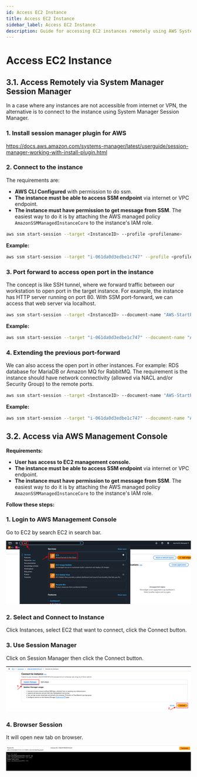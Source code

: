 ```yaml
---
id: Access EC2 Instance
title: Access EC2 Instance
sidebar_label: Access EC2 Instance
description: Guide for accessing EC2 instances remotely using AWS Systems Manager Session Manager and AWS Management Console. Covers installation, configuration, and various connection methods including port forwarding.
---
```


# Access EC2 Instance

## 3.1. Access Remotely via System Manager Session Manager

In a case where any instances are not accessible from internet or VPN, the alternative is to connect to the instance using System Manager Session Manager.

### 1. Install session manager plugin for AWS

https://docs.aws.amazon.com/systems-manager/latest/userguide/session-manager-working-with-install-plugin.html

### 2. Connect to the instance

The requirements are:
- **AWS CLI Configured** with permission to do ssm.
- **The instance must be able to access SSM endpoint** via internet or VPC endpoint.
- **The instance must have permission to get message from SSM**. The easiest way to do it is by attaching the AWS managed policy `AmazonSSMManagedInstanceCore` to the instance's IAM role.

```bash
aws ssm start-session --target <InstanceID> --profile <profilename>
```

**Example:**
```bash
aws ssm start-session --target "i-061da0d3edbe1c747" --profile <profilename>
```

### 3. Port forward to access open port in the instance

The concept is like SSH tunnel, where we forward traffic between our workstation to open port in the target instance. For example, the instance has HTTP server running on port 80. With SSM port-forward, we can access that web server via localhost.

```bash
aws ssm start-session --target <InstanceID> --document-name "AWS-StartPortForwardingSession" --parameters portNumber="<serverPort>",localPortNumber="<localPort>" --profile <profilename>
```

**Example:**
```bash
aws ssm start-session --target "i-061da0d3edbe1c747" --document-name "AWS-StartPortForwardingSession" --parameters portNumber="80",localPortNumber="8080" --profile <profilename>
```

### 4. Extending the previous port-forward

We can also access the open port in other instances. For example: RDS database for MariaDB or Amazon MQ for RabbitMQ. The requirement is the instance should have network connectivity (allowed via NACL and/or Security Group) to the remote ports.

```bash
aws ssm start-session --target <InstanceID> --document-name "AWS-StartPortForwardingSessionToRemoteHost" --parameters host="<RemoteHostIPOrDomain>",portNumber="<RemotePort>",localPortNumber="<LocalPort>" --profile <profilename>
```

**Example:**
```bash
aws ssm start-session --target "i-061da0d3edbe1c747" --document-name "AWS-StartPortForwardingSessionToRemoteHost" --parameters host="b-725ead4b-8f03-4e90-99ec-10af5322317d.mq.ap-southeast-3.amazonaws.com",portNumber="443",localPortNumber="6443" --profile <profilename>
```

## 3.2. Access via AWS Management Console

**Requirements:**
- **User has access to EC2 management console.**
- **The instance must be able to access SSM endpoint** via internet or VPC endpoint.
- **The instance must have permission to get message from SSM**. The easiest way to do it is by attaching the AWS managed policy `AmazonSSMManagedInstanceCore` to the instance's IAM role.

**Follow these steps:**

### 1. Login to AWS Management Console

Go to EC2 by search EC2 in search bar.

![AWS search bar](./img/image11.png)

### 2. Select and Connect to Instance

Click Instances, select EC2 that want to connect, click the Connect button.

### 3. Use Session Manager

Click on Session Manager then click the Connect button.

![Session Manager Connect](./img/image12.png)

### 4. Browser Session

It will open new tab on browser.

![Connect EC2](./img/image13.png)

